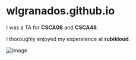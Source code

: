 # wlgranados.github.io

I was a TA for **CSCA08** and **CSCA48**.

I thoroughly enjoyed my expereience at **rubikloud**.

![Image](https://scontent.fybz2-2.fna.fbcdn.net/v/t1.0-9/14725550_1307382452647536_8415191763178257380_n.jpg?_nc_cat=0&oh=c0ffd040e3d9962b3e22848bba3d38fe&oe=5BB60D7B)
